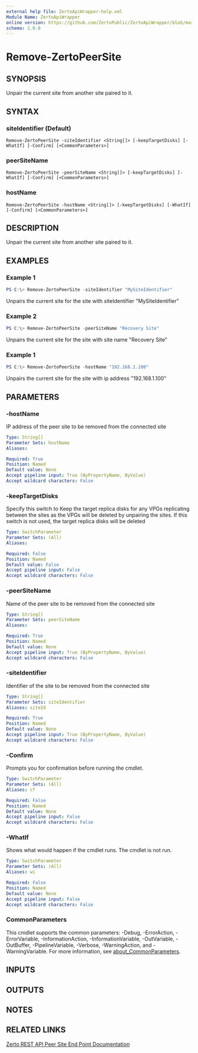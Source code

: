 ```yaml
---
external help file: ZertoApiWrapper-help.xml
Module Name: ZertoApiWrapper
online version: https://github.com/ZertoPublic/ZertoApiWrapper/blob/master/docs/Remove-ZertoPeerSite.md
schema: 2.0.0
---
```


# Remove-ZertoPeerSite

## SYNOPSIS

Unpair the current site from another site paired to it.

## SYNTAX

### siteIdentifier (Default)
```
Remove-ZertoPeerSite -siteIdentifier <String[]> [-keepTargetDisks] [-WhatIf] [-Confirm] [<CommonParameters>]
```

### peerSiteName
```
Remove-ZertoPeerSite -peerSiteName <String[]> [-keepTargetDisks] [-WhatIf] [-Confirm] [<CommonParameters>]
```

### hostName
```
Remove-ZertoPeerSite -hostName <String[]> [-keepTargetDisks] [-WhatIf] [-Confirm] [<CommonParameters>]
```

## DESCRIPTION

Unpair the current site from another site paired to it.

## EXAMPLES

### Example 1
```powershell
PS C:\> Remove-ZertoPeerSite -siteIdentifier "MySiteIdentifier"
```

Unpairs the current site for the site with siteIdentifier "MySiteIdentifier"

### Example 2
```powershell
PS C:\> Remove-ZertoPeerSite -peerSiteName "Recovery Site"
```

Unpairs the current site for the site with site name "Recovery Site"

### Example 1
```powershell
PS C:\> Remove-ZertoPeerSite -hostName "192.168.1.100"
```

Unpairs the current site for the site with ip address "192.168.1.100"

## PARAMETERS

### -hostName
IP address of the peer site to be removed from the connected site

```yaml
Type: String[]
Parameter Sets: hostName
Aliases:

Required: True
Position: Named
Default value: None
Accept pipeline input: True (ByPropertyName, ByValue)
Accept wildcard characters: False
```

### -keepTargetDisks
Specify this switch to Keep the target replica disks for any VPGs replicating between the sites as the VPGs will be deleted by unpairing the sites.
If this switch is not used, the target replica disks will be deleted

```yaml
Type: SwitchParameter
Parameter Sets: (All)
Aliases:

Required: False
Position: Named
Default value: False
Accept pipeline input: False
Accept wildcard characters: False
```

### -peerSiteName
Name of the peer site to be removed from the connected site

```yaml
Type: String[]
Parameter Sets: peerSiteName
Aliases:

Required: True
Position: Named
Default value: None
Accept pipeline input: True (ByPropertyName, ByValue)
Accept wildcard characters: False
```

### -siteIdentifier
Identifier of the site to be removed from the connected site

```yaml
Type: String[]
Parameter Sets: siteIdentifier
Aliases: siteId

Required: True
Position: Named
Default value: None
Accept pipeline input: True (ByPropertyName, ByValue)
Accept wildcard characters: False
```

### -Confirm
Prompts you for confirmation before running the cmdlet.

```yaml
Type: SwitchParameter
Parameter Sets: (All)
Aliases: cf

Required: False
Position: Named
Default value: None
Accept pipeline input: False
Accept wildcard characters: False
```

### -WhatIf
Shows what would happen if the cmdlet runs.
The cmdlet is not run.

```yaml
Type: SwitchParameter
Parameter Sets: (All)
Aliases: wi

Required: False
Position: Named
Default value: None
Accept pipeline input: False
Accept wildcard characters: False
```

### CommonParameters
This cmdlet supports the common parameters: -Debug, -ErrorAction, -ErrorVariable, -InformationAction, -InformationVariable, -OutVariable, -OutBuffer, -PipelineVariable, -Verbose, -WarningAction, and -WarningVariable. For more information, see [about_CommonParameters](http://go.microsoft.com/fwlink/?LinkID=113216).

## INPUTS

## OUTPUTS

## NOTES

## RELATED LINKS

[Zerto REST API Peer Site End Point Documentation](http://s3.amazonaws.com/zertodownload_docs/Latest/Zerto%20Virtual%20Replication%20Zerto%20Virtual%20Manager%20%28ZVM%29%20-%20vSphere%20Online%20Help/index.html#page/RestfulAPIs%2FStatusAPIs.5.044.html%23)
